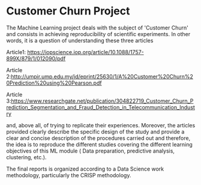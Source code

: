 # Customer Churn Project

The Machine Learning project deals with the subject of 'Customer Churn' and consists in achieving reproducibility of scientific experiments.
In other words, it is a question of understanding these three articles 

Article1: https://iopscience.iop.org/article/10.1088/1757-899X/879/1/012090/pdf

Article 2:http://umpir.ump.edu.my/id/eprint/25630/1/A%20Customer%20Churn%20Prediction%20using%20Pearson.pdf

Article 3:https://www.researchgate.net/publication/304822719_Customer_Churn_Prediction_Segmentation_and_Fraud_Detection_in_Telecommunication_Industry

and, above all, of trying to replicate their experiences. Moreover, the articles provided clearly describe the specific design of the study and provide a clear and concise description of the procedures carried out and therefore, the idea is to reproduce the different studies covering the different learning objectives of this ML module ( Data preparation, predictive analysis, clustering, etc.).

The  final reports is organized according to a Data Science work methodology, particularly the CRISP methodology.
